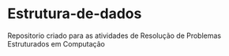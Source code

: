 # Estrutura-de-dados
Repositorio criado para as atividades de Resolução de Problemas Estruturados em Computação
